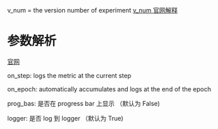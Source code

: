 v_num = the version number of experiment
[v_num 官网解释](https://github.com/PyTorchLightning/pytorch-lightning/issues/1595)



# 参数解析
[官网](https://pytorch-lightning.readthedocs.io/en/latest/extensions/logging.html?highlight=tracking_uri)


on_step: logs the metric at the current step

on_epoch: automatically accumulates and logs at the end of the epoch

prog_bas: 是否在 progress bar 上显示 （默认为 False)

logger: 是否 log 到 logger （默认为 True)